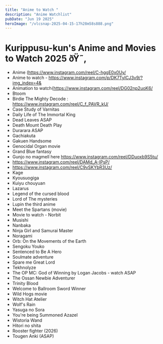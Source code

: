```yaml
---
title: "Anime to Watch "
description: "Anime Watchlist"
pubDate: "Jun 19 2025"
heroImage: "/vlcsnap-2025-04-15-17h28m58s888.png"
---
```




# Kurippusu-kun's Anime and Movies to Watch 2025 ðŸ˜‚

- Anime (https://www.instagram.com/reel/C-hggE0x0Uy/
- Anime to watch - https://www.instagram.com/p/DK7TyICJ3v9/?img_index=4&
- Animation to watch{https://www.instagram.com/reel/DG02np2uoK6/
- Btoom
- Birdie The Mighty Decode : https://www.instagram.com/reel/C_f_PAVR_kU/
- Case Study of Varnitas
- Daily Life of The Immortal King
- Dead Leaves ASAP
- Death Mount Death Play
- Durarara ASAP
- Gachiakuta
- Gakuen Handsome
- Genocidal Organ movie
- Grand Blue fantasy
- Gunjo no magmell here https://www.instagram.com/reel/DDuoxb9S5tu/
- https://www.instagram.com/reel/DAMd_A-IPsP/
- https://www.instagram.com/reel/C9vSKYbR3Uz/
- Kage
- Kyousuogiga
- Kuiyu chouyuan
- Lazarus
- Legend of the cursed blood
- Lord of The mysteries
- Lupin the third anime
- Meet the Spartans (movie)
- Movie to watch - Norbit
- Musishi
- Nanbaka
- Ninja Girl and Samurai Master
- Noragami
- Orb: On the Movements of the Earth
- Sengoku Youko
- Sentenced to Be A Hero
- Soulmate adventure
- Spare me Great Lord
- Tekhnolyze
- The OP MC: God of Winning by Logan Jacobs - watch ASAP
- The Ossan Newbie Adventurer
- Trinity Blood
- Welcome to Ballroom Sword Winner
- Wild Hogs movie
- Witch Hat Atelier
- Wolf's Rain
- Yasuga no Sora
- You're being Summoned Azazel
- Wistoria Wand
- Hitori no shita
- Rooster fighter (2026)
- Tougen Anki (ASAP)